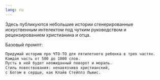 ```yaml
---
lang: ru
---
```


Здесь публикуются небольшие истории сгенерированные искуственным интелектом под чутким руководством и рецензированием христианина и отца.

Базовый промпт:

```md
Придумай историю про ЧТО-ТО для пятилетнего ребенка в трех частях.
Каждая часть от 500 до 1000 слов.
Пусть в ней будет неожиданный поворот и мораль.
Стиль повествования: ненавязчиво христианский,
с Богом в сердце, как Клайв Стейплз Льюис.
```
